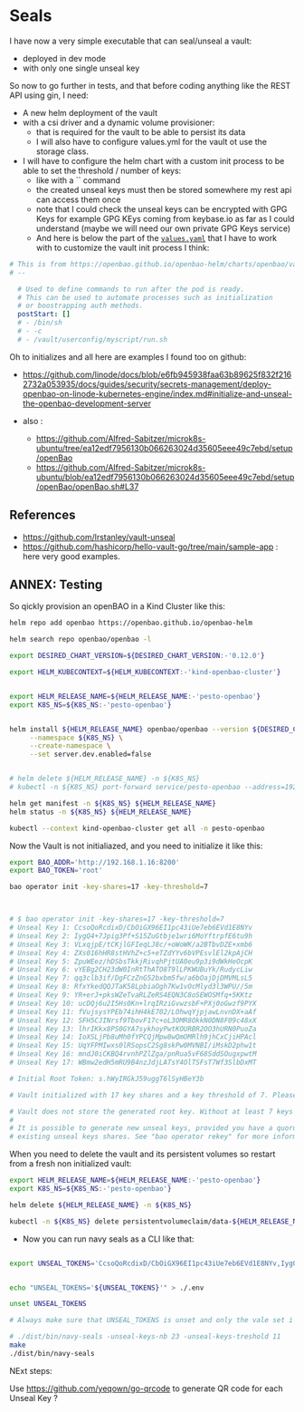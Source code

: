 # Seals

I have now a very simple executable that can seal/unseal a vault:
* deployed in dev mode
* with only one single unseal key

So now to go further in tests, and that before coding anything like the REST API using gin, I need:
* A new helm deployment of the vault
* with a csi driver and a dynamic volume provisioner: 
  * that is required for the vault to be able to persist its data
  * I will also have to configure values.yml for the vault ot use the storage class.
* I will have to configure the helm chart with a custom init process to be able to set the threshold / number of keys:
  * like with a `` command
  * the created unseal keys must then be stored somewhere my rest api can access them once
  * note that I could check the unseal keys can be encrypted with GPG Keys for example GPG KEys coming from keybase.io as far as I could understand (maybe we will need our own private GPG Keys service)
  * And here is below the part of the [`values.yaml`](https://openbao.github.io/openbao-helm/charts/openbao/values.yaml) that I have to work with to customize the vault init process I think:

```Yaml
# This is from https://openbao.github.io/openbao-helm/charts/openbao/values.yaml
# -- 

  # Used to define commands to run after the pod is ready.
  # This can be used to automate processes such as initialization
  # or boostrapping auth methods.
  postStart: []
  # - /bin/sh
  # - -c
  # - /vault/userconfig/myscript/run.sh
```


Oh to initializes and all here are examples I found too on github:

* https://github.com/linode/docs/blob/e6fb945938faa63b89625f832f2162732a053935/docs/guides/security/secrets-management/deploy-openbao-on-linode-kubernetes-engine/index.md#initialize-and-unseal-the-openbao-development-server

* also : 
  * https://github.com/Alfred-Sabitzer/microk8s-ubuntu/tree/ea12edf7956130b066263024d35605eee49c7ebd/setup/openBao
  * https://github.com/Alfred-Sabitzer/microk8s-ubuntu/blob/ea12edf7956130b066263024d35605eee49c7ebd/setup/openBao/openBao.sh#L37

## References

* https://github.com/lrstanley/vault-unseal
* https://github.com/hashicorp/hello-vault-go/tree/main/sample-app : here very good examples.


## ANNEX: Testing

So qickly provision an openBAO in a Kind Cluster like this:

```bash
helm repo add openbao https://openbao.github.io/openbao-helm

helm search repo openbao/openbao -l

export DESIRED_CHART_VERSION=${DESIRED_CHART_VERSION:-'0.12.0'}

export HELM_KUBECONTEXT=${HELM_KUBECONTEXT:-'kind-openbao-cluster'}


export HELM_RELEASE_NAME=${HELM_RELEASE_NAME:-'pesto-openbao'}
export K8S_NS=${K8S_NS:-'pesto-openbao'}


helm install ${HELM_RELEASE_NAME} openbao/openbao --version ${DESIRED_CHART_VERSION} \
     --namespace ${K8S_NS} \
     --create-namespace \
     --set server.dev.enabled=false


# helm delete ${HELM_RELEASE_NAME} -n ${K8S_NS}
# kubectl -n ${K8S_NS} port-forward service/pesto-openbao --address=192.168.1.16 8200:8200

helm get manifest -n ${K8S_NS} ${HELM_RELEASE_NAME}
helm status -n ${K8S_NS} ${HELM_RELEASE_NAME}

kubectl --context kind-openbao-cluster get all -n pesto-openbao


```

Now the Vault is not initialiazed, and you need to initialize it like this:

```bash
export BAO_ADDR='http://192.168.1.16:8200'
export BAO_TOKEN='root'

bao operator init -key-shares=17 -key-threshold=7



# $ bao operator init -key-shares=17 -key-threshold=7
# Unseal Key 1: CcsoQoRcdixD/CbOiGX96EI1pc43iUe7eb6EVd1E8NYv
# Unseal Key 2: IygQ4+7Jpig3Pf+S15ZuGtbje1wri6MoYftrpfE6tu9h
# Unseal Key 3: VLxqjpE/tCKjlGFIeqLJ8c/+oWoWK/a2BTbvDZE+xmb6
# Unseal Key 4: ZXs016hHR8stHVhZ+c5+eTZdYYv6bVPEsvlEl2kpAjCH
# Unseal Key 5: ZpuWEez/hDSbsTkkjRivqhPjtUA0eu9p3i9dWkHeOcpK
# Unseal Key 6: vYEBg2CH23dW0InRtThATO8T9lLPKWUBuYk/RudycLiw
# Unseal Key 7: qq3clb3if/DgFCzZnG52bxbm5fw/a6bOajDjDMVMLsL5
# Unseal Key 8: RfxYkedQQJTaK58LpbiaOgh7Kw1vOcMlyd3l3WPU//5m
# Unseal Key 9: YR+erJ+pksWZeTvaRLZeRS4EQN3C8oSEWOSMfq+5KKtz
# Unseal Key 10: ucDQj6u2I5Hs0Kn+lrqIRziGvwzsbF+PXj0oGwzf9PYX
# Unseal Key 11: fVujsysYPEb74ihH4kE702/LOhwqYjpjawLnvnDX+aAf
# Unseal Key 12: SFH5CJINrsf9TbovF17c+oL3OMR8OkkN0DN8F09c48xX
# Unseal Key 13: lhrIKkx8PS0GYA7sykhoyPwtKOURBR2OO3hURN0PuoZa
# Unseal Key 14: IoXSLjPb8uMh0fYPCQjMpw8wQmOMRlh9jhCxCjiHPAcl
# Unseal Key 15: UqYFPMIwxs0lRSopsC2Sg8skPw0MVNBI/iMskD2phw1t
# Unseal Key 16: mndJ0iCKBQ4rvnhPZlZga/pnRua5vF68SddSOugxpwtM
# Unseal Key 17: WBmw2edH5mRU9B4nzJdjLATsY4OlTSFsT7Wf3SlbDxMT

# Initial Root Token: s.hWyIRGkJ59uggT6lSyHBeY3b

# Vault initialized with 17 key shares and a key threshold of 7. Please securely distribute the key shares printed above. When the Vault is re-sealed, restarted, or stopped, you must supply at least 7 of these keys to unseal it before it can start servicing requests.

# Vault does not store the generated root key. Without at least 7 keys to reconstruct the root key, Vault will remain permanently sealed!
# 
# It is possible to generate new unseal keys, provided you have a quorum of
# existing unseal keys shares. See "bao operator rekey" for more information.


```

When you need to delete the vault and its persistent volumes so restart from a fresh non initialized vault:

```bash
export HELM_RELEASE_NAME=${HELM_RELEASE_NAME:-'pesto-openbao'}
export K8S_NS=${K8S_NS:-'pesto-openbao'}

helm delete ${HELM_RELEASE_NAME} -n ${K8S_NS}

kubectl -n ${K8S_NS} delete persistentvolumeclaim/data-${HELM_RELEASE_NAME}-0


```

* Now you can run navy seals as a CLI like that:

```bash

export UNSEAL_TOKENS='CcsoQoRcdixD/CbOiGX96EI1pc43iUe7eb6EVd1E8NYv,IygQ4+7Jpig3Pf+S15ZuGtbje1wri6MoYftrpfE6tu9h,VLxqjpE/tCKjlGFIeqLJ8c/+oWoWK/a2BTbvDZE+xmb6,ZXs016hHR8stHVhZ+c5+eTZdYYv6bVPEsvlEl2kpAjCH,ZpuWEez/hDSbsTkkjRivqhPjtUA0eu9p3i9dWkHeOcpK,vYEBg2CH23dW0InRtThATO8T9lLPKWUBuYk/RudycLiw,qq3clb3if/DgFCzZnG52bxbm5fw/a6bOajDjDMVMLsL5,RfxYkedQQJTaK58LpbiaOgh7Kw1vOcMlyd3l3WPU//5m,YR+erJ+pksWZeTvaRLZeRS4EQN3C8oSEWOSMfq+5KKtz,ucDQj6u2I5Hs0Kn+lrqIRziGvwzsbF+PXj0oGwzf9PYX,fVujsysYPEb74ihH4kE702/LOhwqYjpjawLnvnDX+aAf,SFH5CJINrsf9TbovF17c+oL3OMR8OkkN0DN8F09c48xX,lhrIKkx8PS0GYA7sykhoyPwtKOURBR2OO3hURN0PuoZa,IoXSLjPb8uMh0fYPCQjMpw8wQmOMRlh9jhCxCjiHPAcl,UqYFPMIwxs0lRSopsC2Sg8skPw0MVNBI/iMskD2phw1t,mndJ0iCKBQ4rvnhPZlZga/pnRua5vF68SddSOugxpwtM,WBmw2edH5mRU9B4nzJdjLATsY4OlTSFsT7Wf3SlbDxMT'


echo "UNSEAL_TOKENS='${UNSEAL_TOKENS}'" > ./.env

unset UNSEAL_TOKENS

# Always make sure that UNSEAL_TOKENS is unset and only the vale set i n [./.env] file is ruling

# ./dist/bin/navy-seals -unseal-keys-nb 23 -unseal-keys-treshold 11
make
./dist/bin/navy-seals

```

NExt steps:

Use https://github.com/yeqown/go-qrcode to generate QR code for each Unseal Key ?
